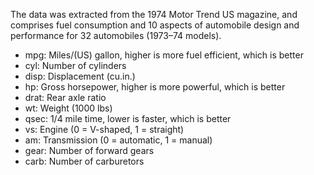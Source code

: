 The data was extracted from the 1974 Motor Trend US magazine, and
comprises fuel consumption and 10 aspects of automobile design and
performance for 32 automobiles (1973–74 models).

- mpg:  Miles/(US) gallon, higher is more fuel efficient, which is better
- cyl:  Number of cylinders
- disp: Displacement (cu.in.)
- hp:   Gross horsepower, higher is more powerful, which is better
- drat: Rear axle ratio
- wt:   Weight (1000 lbs)
- qsec: 1/4 mile time, lower is faster, which is better
- vs:   Engine (0 = V-shaped, 1 = straight)
- am:   Transmission (0 = automatic, 1 = manual)
- gear: Number of forward gears
- carb: Number of carburetors
